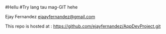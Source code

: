 #Hellu
#Try lang tau mag-GIT hehe


Ejay Fernandez
ejaayfernandez@gmail.com


This repo is hosted at : 
https://github.com/ejayfernandez/AppDevProject.git